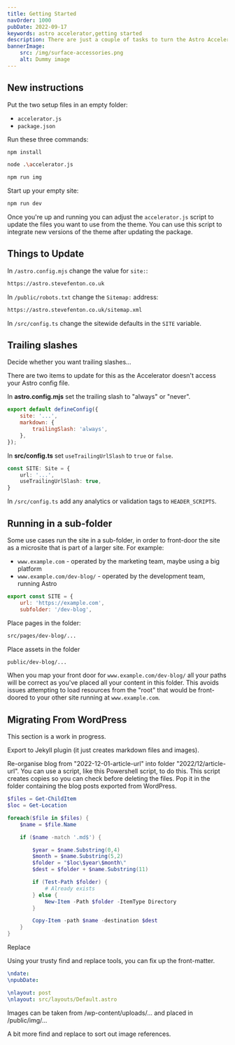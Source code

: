 ```yaml
---
title: Getting Started
navOrder: 1000
pubDate: 2022-09-17
keywords: astro accelerator,getting started
description: There are just a couple of tasks to turn the Astro Accelerator into your own working website.
bannerImage:
    src: /img/surface-accessories.png
    alt: Dummy image
---
```


## New instructions

Put the two setup files in an empty folder:

- `accelerator.js`
- `package.json`

Run these three commands:

```bash
npm install

node .\accelerator.js

npm run img
```

Start up your empty site:

```bash
npm run dev
```

Once you're up and running you can adjust the `accelerator.js` script to update the files you want to use from the theme. You can use this script to integrate new versions of the theme after updating the package.

## Things to Update

In `/astro.config.mjs` change the value for `site:`:

```bash
https://astro.stevefenton.co.uk
```

In `/public/robots.txt` change the `Sitemap:` address:

```bash
https://astro.stevefenton.co.uk/sitemap.xml
```

In `/src/config.ts` change the sitewide defaults in the `SITE` variable.

## Trailing slashes

Decide whether you want trailing slashes...

There are two items to update for this as the Accelerator doesn't access your Astro config file.

In **astro.config.mjs** set the trailing slash to "always" or "never".

```javascript
export default defineConfig({
    site: '...',
    markdown: {
        trailingSlash: 'always',
    },
});
```

In **src/config.ts** set `useTrailingUrlSlash` to `true` or `false`.

```typescript
const SITE: Site = {
    url: '...',
    useTrailingUrlSlash: true,
}
```

In `/src/config.ts` add any analytics or validation tags to `HEADER_SCRIPTS`.

## Running in a sub-folder

Some use cases run the site in a sub-folder, in order to front-door the site as a microsite that is part of a larger site. For example:

- `www.example.com` - operated by the marketing team, maybe using a big platform
- `www.example.com/dev-blog/` - operated by the development team, running Astro

```javascript
export const SITE = {
    url: 'https://example.com',
    subfolder: '/dev-blog',
```

Place pages in the folder:

```bash
src/pages/dev-blog/...
```

Place assets in the folder

```bash
public/dev-blog/...
```

When you map your front door for `www.example.com/dev-blog/` all your paths will be correct as you've placed all your content in this folder. This avoids issues attempting to load resources from the "root" that would be front-doored to your other site running at `www.example.com`.

## Migrating From WordPress

This section is a work in progress.

Export to Jekyll plugin (it just creates markdown files and images).

Re-organise blog from "2022-12-01-article-url" into folder "2022/12/article-url". You can use a script, like this Powershell script, to do this. This script creates copies so you can check before deleting the files. Pop it in the folder containing the blog posts exported from WordPress.

```powershell
$files = Get-ChildItem
$loc = Get-Location

foreach($file in $files) {
    $name = $file.Name

    if ($name -match '.md$') {

        $year = $name.Substring(0,4)
        $month = $name.Substring(5,2)
        $folder = "$loc\$year\$month\"
        $dest = $folder + $name.Substring(11)

        if (Test-Path $folder) {
            # Already exists
        } else {
            New-Item -Path $folder -ItemType Directory
        }

        Copy-Item -path $name -destination $dest
    }
}
```

Replace

Using your trusty find and replace tools, you can fix up the front-matter.

```yaml
\ndate:
\npubDate:
```

```yaml
\nlayout: post
\nlayout: src/layouts/Default.astro
```

Images can be taken from /wp-content/uploads/... and placed in /public/img/...

A bit more find and replace to sort out image references.
